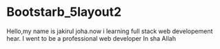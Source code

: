# Bootstarb_5layout2
Hello,my name is jakirul joha.now i learning full stack web developement hear. I went to be a professional web developer In sha Allah 
